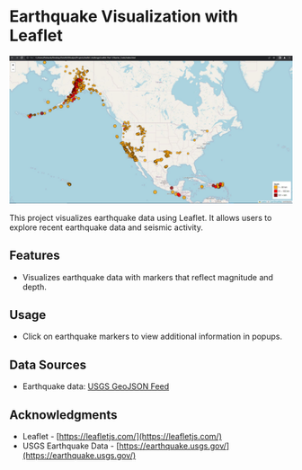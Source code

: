 # Earthquake Visualization with Leaflet

![Map Preview](finished.jpg)

This project visualizes earthquake data using Leaflet. It allows users to explore recent earthquake data and seismic activity.

## Features
- Visualizes earthquake data with markers that reflect magnitude and depth.


## Usage
- Click on earthquake markers to view additional information in popups.

## Data Sources
- Earthquake data: [USGS GeoJSON Feed](https://earthquake.usgs.gov/earthquakes/feed/v1.0/geojson.php)

## Acknowledgments
- Leaflet - [https://leafletjs.com/](https://leafletjs.com/)
- USGS Earthquake Data - [https://earthquake.usgs.gov/](https://earthquake.usgs.gov/)

